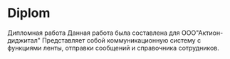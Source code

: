 # Diplom
Дипломная работа
Данная работа была составлена для ООО"Актион-диджитал"
Представляет собой коммуникационную систему с функциями ленты, отправки сообщений и справочника сотрудников.
